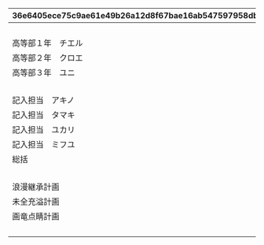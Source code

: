 |36e6405ece75c9ae61e49b26a12d8f67bae16ab547597958db9c25504a76d206|040af6ca0ee36aa6ecd66487b509e87b4b457c65a3f97be69f5dcd04f3965e3e|1869e7502737b32db6b7c9e39d08cd8b2074d86fb41422646c13cbd71a2fc9f0|f899f04d26c47adcd2fb256e3030a3c2ced35dc3c1668447885e1c0e238cfedc|0e93c1e8f28ca21b7a35b8eb57528566e63b0f1a27647fb48af474b00b984c92|fa84064400069af98ac72566b9cd90bb973b7081e87efe17fc0eca83057291cf|d61ebe5912847e8b69a572c67c3a6cf42c21176d81c703f20c398e446af9357f|5324c0ebd0444b33755a89fe995ccb4593bed4c087e4c5128b63bbb27197a3a0|52f617a49559cb60cd944c3d0ef34b807b8399bdbf4bb5fb4bc346550ec727ea|cb733e19f701649ce9627c0d95503d823a2c63baf62d31002a36d3a0a7f1a21f|
| --- | --- | --- | --- | --- | --- | --- | --- | --- | --- |
||5038600|1|0|0||1|1|20023105|11|
|高等部１年　チエル|0|1|0|0|次世代へ継承すべき新言語|2|0|20023105|12|
|高等部２年　クロエ|0|1|0|0|私はとても作文が苦手です|3|0|20023107|13|
|高等部３年　ユニ|0|1|0|0|飛翔へと至るまで|4|0|20023109|14|
||5038601|2|0|0||5|2|20023111|21|
|記入担当　アキノ|0|2|0|0|閃きましたわ！|6|0|20023111|22|
|記入担当　タマキ|0|2|0|0|組み立てにゃ！|7|0|20023112|23|
|記入担当　ユカリ|0|2|0|0|私こんなの書いたっけ…？|8|0|20023113|24|
|記入担当　ミフユ|0|2|0|0|このままにしておけないわ|9|0|20023114|25|
|総括|0|2|0|0|特別講座を終えて|10|0|20023115|26|
||5038602|3|1|0||11|2|20023115|31|
|浪漫継承計画|0|3|1|0|開発記－考察|12|0|20023115|32|
|未全充溢計画|0|3|2|0|開発記－試作機完成|13|0|20023115|33|
|画竜点睛計画|0|3|3|0|開発記－最終工程|14|0|20023115|34|
||5038603|3|3|2022/01/17 15:00:00||15|3|20023115|35|